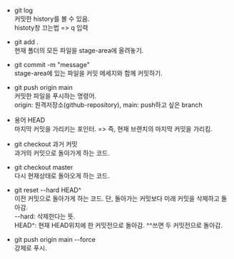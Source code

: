 - git log  
커밋한 history를 볼 수 있음.  
histoty창 끄는법 => q 입력

- git add .  
현재 폴더의 모든 파일을 stage-area에 올려놓기.

- git commit -m "message"  
stage-area에 있는 파일을 커밋 메세지와 함께 커밋하기.

- git push origin main  
커밋한 파일을 푸시하는 명령어.  
origin: 원격저장소(github-repository), main: push하고 싶은 branch

- 용어 HEAD  
마지막 커밋을 가리키는 포인터. => 즉, 현재 브랜치의 마지막 커밋을 가리킴.

- git checkout 과거 커밋  
과거의 커밋으로 돌아가게 하는 코드.  

- git checkout master  
다시 현재상태로 돌아오게 하는 코드.

- git reset --hard HEAD^  
이전 커밋으로 돌아가게 하는 코드. 단, 돌아가는 커밋보다 미래 커밋을 삭제하고 돌아감.  
--hard: 삭제한다는 뜻.  
HEAD^: 현재 HEAD위치에 한 커밋전으로 돌아감. ^^쓰면 두 커밋전으로 돌아감.

- git push origin main --force  
강제로 푸시.




























